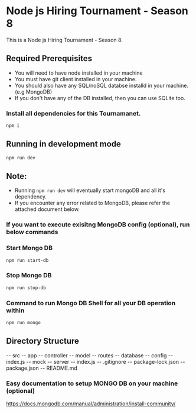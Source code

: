 #  Node js Hiring Tournament - Season 8

This is a Node js Hiring Tournament - Season 8. 

## Required Prerequisites

-   You will need to have node installed in your machine
-   You must have git client installed in your machine.
-   You should also have any SQL/noSQL databse installd in your machine. (e.g MongoDB)
-   If you don't have any of the DB installed, then you can use SQLite too.

### Install all dependencies for this Tournamanet.

```bash
npm i
```

## Running in development mode

```bash
npm run dev
```

## Note:

-   Running `npm run dev` will eventually start mongoDB and all it's dependency.
-   If you encounter any error related to MongoDB, please refer the attached document below.

### If you want to execute exisitng MongoDB config (optional), run below commands

### Start Mongo DB

```bash
npm run start-db
```

### Stop Mongo DB

```bash
npm run stop-db
```
### Command to run Mongo DB Shell for all your DB operation within

```bash
npm run mongo
```

## Directory Structure

-- src
    -- app
        -- controller
        -- model
        -- routes
    -- database
        -- config
        -- index.js
    -- mock
    -- server
        -- index.js
-- .gitignore
-- package-lock.json
-- package.json
-- README.md

### Easy documentation to setup MONGO DB on your machine (optional)

<https://docs.mongodb.com/manual/administration/install-community/>
